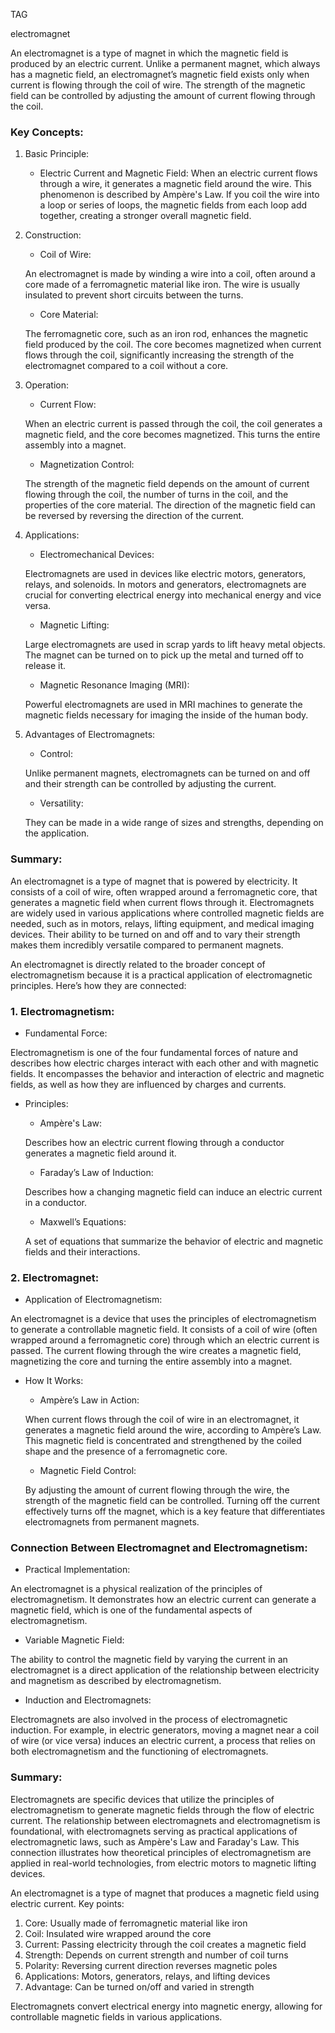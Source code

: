 TAG

electromagnet

An electromagnet is a type of magnet in which the magnetic field is produced by an electric current. Unlike a permanent magnet, which always has a magnetic field, an electromagnet’s magnetic field exists only when current is flowing through the coil of wire. The strength of the magnetic field can be controlled by adjusting the amount of current flowing through the coil.

### Key Concepts:

1. Basic Principle:

   - Electric Current and Magnetic Field: When an electric current flows through a wire, it generates a magnetic field around the wire. This phenomenon is described by Ampère's Law. If you coil the wire into a loop or series of loops, the magnetic fields from each loop add together, creating a stronger overall magnetic field.

2. Construction:

   - Coil of Wire: 
   
   An electromagnet is  made by winding a wire into a coil, often around a core made of a ferromagnetic material like iron. The wire is usually insulated to prevent short circuits between the turns.
   
   - Core Material: 
   
   The ferromagnetic core, such as an iron rod, enhances the magnetic field produced by the coil. The core becomes magnetized when current flows through the coil, significantly increasing the strength of the electromagnet compared to a coil without a core.

3. Operation:

   - Current Flow: 
   
   When an electric current is passed through the coil, the coil generates a magnetic field, and the core becomes magnetized. This turns the entire assembly into a magnet.
   
   - Magnetization Control: 
   
   The strength of the magnetic field depends on the amount of current flowing through the coil, the number of turns in the coil, and the properties of the core material. The direction of the magnetic field can be reversed by reversing the direction of the current.

4. Applications:

   - Electromechanical Devices: 
   
   Electromagnets are used in devices like electric motors, generators, relays, and solenoids. In motors and generators, electromagnets are crucial for converting electrical energy into mechanical energy and vice versa.
   
   - Magnetic Lifting: 
   
   Large electromagnets are used in scrap yards to lift heavy metal objects. The magnet can be turned on to pick up the metal and turned off to release it.
   
   - Magnetic Resonance Imaging (MRI): 
   
   Powerful electromagnets are used in MRI machines to generate the magnetic fields necessary for imaging the inside of the human body.

5. Advantages of Electromagnets:

   - Control: 
   
   Unlike permanent magnets, electromagnets can be turned on and off and their strength can be controlled by adjusting the current.
   
   - Versatility: 
   
   They can be made in a wide range of sizes and strengths, depending on the application.

### Summary:

An electromagnet is a type of magnet that is powered by electricity. It consists of a coil of wire, often wrapped around a ferromagnetic core, that generates a magnetic field when current flows through it. Electromagnets are widely used in various applications where controlled magnetic fields are needed, such as in motors, relays, lifting equipment, and medical imaging devices. Their ability to be turned on and off and to vary their strength makes them incredibly versatile compared to permanent magnets.

An electromagnet is directly related to the broader concept of electromagnetism because it is a practical application of electromagnetic principles. Here’s how they are connected:

### 1. Electromagnetism:

   - Fundamental Force: 
   
   Electromagnetism is one of the four fundamental forces of nature and describes how electric charges interact with each other and with magnetic fields. It encompasses the behavior and interaction of electric and magnetic fields, as well as how they are influenced by charges and currents.
   
   - Principles: 

     - Ampère's Law: 
     
     Describes how an electric current flowing through a conductor generates a magnetic field around it.
     
     - Faraday’s Law of Induction: 
     
     Describes how a changing magnetic field can induce an electric current in a conductor.
     
     - Maxwell’s Equations: 
     
     A set of equations that summarize the behavior of electric and magnetic fields and their interactions.

### 2. Electromagnet:

   - Application of Electromagnetism: 
   
   An electromagnet is a device that uses the principles of electromagnetism to generate a controllable magnetic field. It consists of a coil of wire (often wrapped around a ferromagnetic core) through which an electric current is passed. The current flowing through the wire creates a magnetic field, magnetizing the core and turning the entire assembly into a magnet.
   
   - How It Works:

     - Ampère’s Law in Action: 
     
     When current flows through the coil of wire in an electromagnet, it generates a magnetic field around the wire, according to Ampère’s Law. This magnetic field is concentrated and strengthened by the coiled shape and the presence of a ferromagnetic core.
     
     - Magnetic Field Control: 
     
     By adjusting the amount of current flowing through the wire, the strength of the magnetic field can be controlled. Turning off the current effectively turns off the magnet, which is a key feature that differentiates electromagnets from permanent magnets.

### Connection Between Electromagnet and Electromagnetism:

- Practical Implementation: 

An electromagnet is a physical realization of the principles of electromagnetism. It demonstrates how an electric current can generate a magnetic field, which is one of the fundamental aspects of electromagnetism.

- Variable Magnetic Field: 

The ability to control the magnetic field by varying the current in an electromagnet is a direct application of the relationship between electricity and magnetism as described by electromagnetism.

- Induction and Electromagnets: 

Electromagnets are also involved in the process of electromagnetic induction. For example, in electric generators, moving a magnet near a coil of wire (or vice versa) induces an electric current, a process that relies on both electromagnetism and the functioning of electromagnets.

### Summary:

Electromagnets are specific devices that utilize the principles of electromagnetism to generate magnetic fields through the flow of electric current. The relationship between electromagnets and electromagnetism is foundational, with electromagnets serving as practical applications of electromagnetic laws, such as Ampère's Law and Faraday's Law. This connection illustrates how theoretical principles of electromagnetism are applied in real-world technologies, from electric motors to magnetic lifting devices.

An electromagnet is a type of magnet that produces a magnetic field using electric current. Key points:

1. Core: Usually made of ferromagnetic material like iron
2. Coil: Insulated wire wrapped around the core
3. Current: Passing electricity through the coil creates a magnetic field
4. Strength: Depends on current strength and number of coil turns
5. Polarity: Reversing current direction reverses magnetic poles
6. Applications: Motors, generators, relays, and lifting devices
7. Advantage: Can be turned on/off and varied in strength

Electromagnets convert electrical energy into magnetic energy, allowing for controllable magnetic fields in various applications.
